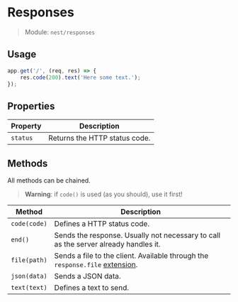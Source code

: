 # Responses

>  Module: `nest/responses`

## Usage

```js
app.get('/', (req, res) => {
	res.code(200).text('Here some text.');
});
```

## Properties

| Property | Description                   |
| -------- | ----------------------------- |
| `status` | Returns the HTTP status code. |

## Methods

All methods can be chained.

> **Warning**: if `code()` is used (as you should), use it first!

| Method       | Description                                                  |
| ------------ | ------------------------------------------------------------ |
| `code(code)` | Defines a HTTP status code.                                  |
| `end()`      | Sends the response. Usually not necessary to call as the server already handles it. |
| `file(path)` | Sends a file to the client. Available through the `response.file` [extension](Extensions.md). |
| `json(data)` | Sends a JSON data.                                           |
| `text(text)` | Defines a text to send.                                      |

